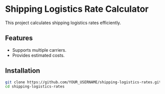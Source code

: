 # Shipping Logistics Rate Calculator
This project calculates shipping logistics rates efficiently.

## Features
- Supports multiple carriers.
- Provides estimated costs.

## Installation
```sh
git clone https://github.com/YOUR_USERNAME/shipping-logistics-rates.git
cd shipping-logistics-rates
